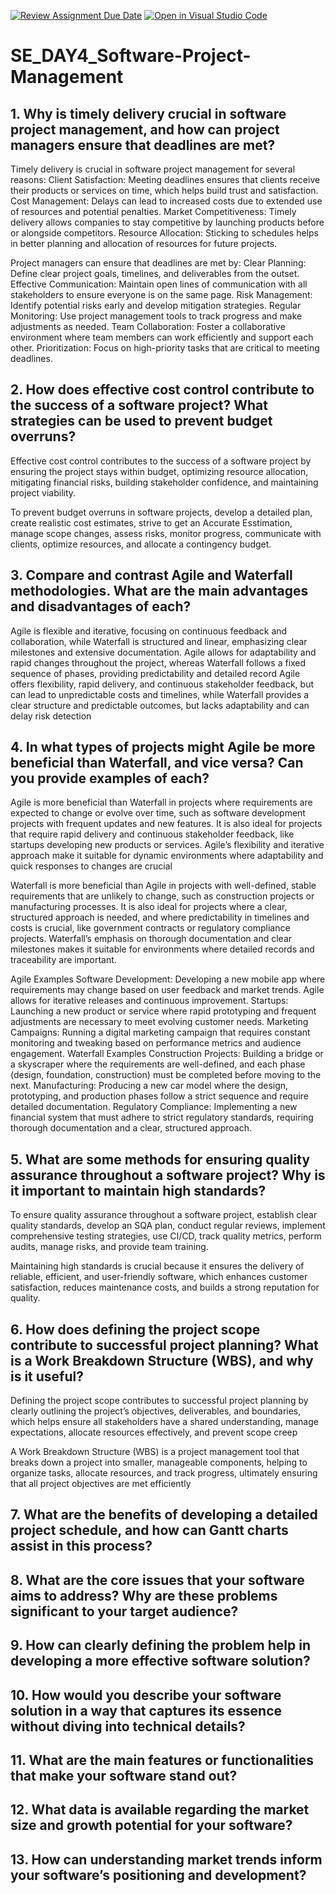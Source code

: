 [![Review Assignment Due Date](https://classroom.github.com/assets/deadline-readme-button-22041afd0340ce965d47ae6ef1cefeee28c7c493a6346c4f15d667ab976d596c.svg)](https://classroom.github.com/a/9pw6JKcu)
[![Open in Visual Studio Code](https://classroom.github.com/assets/open-in-vscode-2e0aaae1b6195c2367325f4f02e2d04e9abb55f0b24a779b69b11b9e10269abc.svg)](https://classroom.github.com/online_ide?assignment_repo_id=15835626&assignment_repo_type=AssignmentRepo)
# SE_DAY4_Software-Project-Management
## 1. Why is timely delivery crucial in software project management, and how can project managers ensure that deadlines are met?
Timely delivery is crucial in software project management for several reasons:
Client Satisfaction: Meeting deadlines ensures that clients receive their products or services on time, which helps build trust and satisfaction.
Cost Management: Delays can lead to increased costs due to extended use of resources and potential penalties.
Market Competitiveness: Timely delivery allows companies to stay competitive by launching products before or alongside competitors.
Resource Allocation: Sticking to schedules helps in better planning and allocation of resources for future projects.

Project managers can ensure that deadlines are met by:
Clear Planning: Define clear project goals, timelines, and deliverables from the outset.
Effective Communication: Maintain open lines of communication with all stakeholders to ensure everyone is on the same page.
Risk Management: Identify potential risks early and develop mitigation strategies.
Regular Monitoring: Use project management tools to track progress and make adjustments as needed.
Team Collaboration: Foster a collaborative environment where team members can work efficiently and support each other.
Prioritization: Focus on high-priority tasks that are critical to meeting deadlines.


## 2. How does effective cost control contribute to the success of a software project? What strategies can be used to prevent budget overruns?
Effective cost control contributes to the success of a software project by ensuring the project stays within budget, optimizing resource allocation, mitigating financial risks, building stakeholder confidence, and maintaining project viability.

To prevent budget overruns in software projects, develop a detailed plan, create realistic cost estimates, strive to get an Accurate Esstimation,  manage scope changes, assess risks, monitor progress, communicate with clients, optimize resources, and allocate a contingency budget.


## 3. Compare and contrast Agile and Waterfall methodologies. What are the main advantages and disadvantages of each?

Agile is flexible and iterative, focusing on continuous feedback and collaboration, while Waterfall is structured and linear, emphasizing clear milestones and extensive documentation. Agile allows for adaptability and rapid changes throughout the project, whereas Waterfall follows a fixed sequence of phases, providing predictability and detailed record
Agile offers flexibility, rapid delivery, and continuous stakeholder feedback, but can lead to unpredictable costs and timelines, while Waterfall provides a clear structure and predictable outcomes, but lacks adaptability and can delay risk detection


## 4. In what types of projects might Agile be more beneficial than Waterfall, and vice versa? Can you provide examples of each?
Agile is more beneficial than Waterfall in projects where requirements are expected to change or evolve over time, such as software development projects with frequent updates and new features. It is also ideal for projects that require rapid delivery and continuous stakeholder feedback, like startups developing new products or services. Agile’s flexibility and iterative approach make it suitable for dynamic environments where adaptability and quick responses to changes are crucial

Waterfall is more beneficial than Agile in projects with well-defined, stable requirements that are unlikely to change, such as construction projects or manufacturing processes. It is also ideal for projects where a clear, structured approach is needed, and where predictability in timelines and costs is crucial, like government contracts or regulatory compliance projects. Waterfall’s emphasis on thorough documentation and clear milestones makes it suitable for environments where detailed records and traceability are important.

Agile Examples
Software Development: Developing a new mobile app where requirements may change based on user feedback and market trends. Agile allows for iterative releases and continuous improvement.
Startups: Launching a new product or service where rapid prototyping and frequent adjustments are necessary to meet evolving customer needs.
Marketing Campaigns: Running a digital marketing campaign that requires constant monitoring and tweaking based on performance metrics and audience engagement.
Waterfall Examples
Construction Projects: Building a bridge or a skyscraper where the requirements are well-defined, and each phase (design, foundation, construction) must be completed before moving to the next.
Manufacturing: Producing a new car model where the design, prototyping, and production phases follow a strict sequence and require detailed documentation.
Regulatory Compliance: Implementing a new financial system that must adhere to strict regulatory standards, requiring thorough documentation and a clear, structured approach.


## 5. What are some methods for ensuring quality assurance throughout a software project? Why is it important to maintain high standards?
To ensure quality assurance throughout a software project, establish clear quality standards, develop an SQA plan, conduct regular reviews, implement comprehensive testing strategies, use CI/CD, track quality metrics, perform audits, manage risks, and provide team training.

Maintaining high standards is crucial because it ensures the delivery of reliable, efficient, and user-friendly software, which enhances customer satisfaction, reduces maintenance costs, and builds a strong reputation for quality.


## 6. How does defining the project scope contribute to successful project planning? What is a Work Breakdown Structure (WBS), and why is it useful?
Defining the project scope contributes to successful project planning by clearly outlining the project’s objectives, deliverables, and boundaries, which helps ensure all stakeholders have a shared understanding, manage expectations, allocate resources effectively, and prevent scope creep

A Work Breakdown Structure (WBS) is a project management tool that breaks down a project into smaller, manageable components, helping to organize tasks, allocate resources, and track progress, ultimately ensuring that all project objectives are met efficiently

## 7. What are the benefits of developing a detailed project schedule, and how can Gantt charts assist in this process?
## 8. What are the core issues that your software aims to address? Why are these problems significant to your target audience?
## 9. How can clearly defining the problem help in developing a more effective software solution?
## 10. How would you describe your software solution in a way that captures its essence without diving into technical details?
## 11. What are the main features or functionalities that make your software stand out?
## 12. What data is available regarding the market size and growth potential for your software?
## 13. How can understanding market trends inform your software’s positioning and development?
